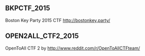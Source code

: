BKPCTF_2015
------------------

Boston Key Party 2015 CTF
http://bostonkey.party/

OPEN2ALL_CTF2_2015
-------------------
OpenToAll CTF 2 by http://www.reddit.com/r/OpenToAllCTFteam/
